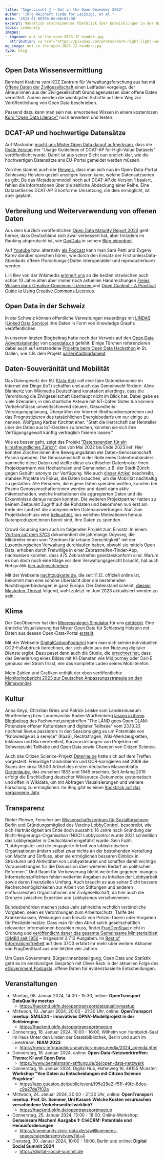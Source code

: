 ```yaml
---
title: "Abgeczischt 🚀 – Out in the Open Dezember 2023"
author: "Jörg Reichert (Code for Leipzig), et al."
date: '2023-01-08T08:00:00+02:00'
excerpt: Monatlich erscheinender Überblick über Entwicklungen in der Open Data und Civic Tech Szene
topic: community
images:
- imgname: out-in-the-open-2023-12-header.jpg
  attribution: <a href="https://pixabay.com/photos/dark-night-light-neon-sign-2595779/">Foto</a> von <a href="https://pixabay.com/users/stocksnap-894430/">StockSnap</a> auf <a href="https://pixabay.com/">Pixabay</a>
og_image: out-in-the-open-2023-12-header.jpg
type: blog
---
```


## Open Data Wissensvermittlung
Bernhard Krabina vom KDZ Zentrum für Verwaltungsforschung aus hat mit [Offene Daten der Zivilgesellschaft](https://www.bertelsmann-stiftung.de/fileadmin/files/user_upload/Krabina_BST_Open_Data_Leitfaden_231204.pdf) einen Leitfaden vorgelegt, der Akteur:innen aus der Zivilgesellschaft Grundlagenwissen über offene Daten vermittelt. Zudem werden die wichtigsten Schritte auf dem Weg zur Veröffentlichung von Open Data beschrieben.

Passend dazu kann man sein neu erworbenes Wissen in einem kostenlosen [Kurs "Open Data Literacy"](https://egov-campus.org/courses/opendataliteracy_ff_2022-1) noch erweitern und testen.

## DCAT-AP und hochwertige Datensätze
Auf Mastodon [macht uns Mister Open Data darauf aufmerksam](https://norden.social/@MisterOpenData/111617315653547618), dass die [finale Version](https://semiceu.github.io/DCAT-AP/releases/2.2.0-hvd/) der "Usage Guidelines of DCAT-AP for High-Value Datasets" veröffentlicht wurde. Damit ist aus seiner Sicht nun endlich klar, wie die hochwertigen Datensätze ans EU-Portal gemeldet werden müssen.

Von ihm stammt auch der [Hinweis](https://norden.social/@MisterOpenData/111606269039954483), dass man sich nun im Open-Data-Portal Schleswig-Holstein gezielt anzeigen lassen kann, welche Datensatzserien es gibt. Da das Metadatenmodell noch auf DCAT-AP.de Version 1 basiert, fehlen die Informationen über die zeitliche Abdeckung einer Reihe. Eine DatasetSeries DCAT-AP 3 konforme Umsetzung, die dies ermöglicht, ist aber geplant.

## Verbreitung und Weiterverwendung von offenen Daten
Aus dem kürzlich veröffentlichen [Open Data Maturity Report 2023](https://data.europa.eu/de/publications/open-data-maturity/2023) geht hervor, dass Deutschland sich zwar verbessert hat, aber trotzdem im Ranking abgerutscht ist, wie [GovData](https://www.govdata.de/) in seinem [Blog einordnet](https://www.govdata.de/web/guest/neues/-/blogs/open-data-maturity-report-2023-veroffentlicht).

Auf [Youtube](https://www.youtube.com/watch?v=CAAW1fRCuH8) bzw. alternativ [als Podcast](https://codeforthought.buzzsprout.com/1326658/14165274-en-open-data-without-friction-sara-petti-and-evgeny-karev) kann man Sara Petti und Evgeny Karev darüber sprechen hören, wie durch den Einsatz der FrictionlessData-Standards offene (Forschungs-)Daten interoperabler und reproduzierbarer werden.

Lilli Iliev von der Wikimedia [erinnert uns](https://eupolicy.social/@lilliiliev/111663682521172529) an die beiden inzwischen auch schon 10 Jahre alten aber immer noch aktuellen Handreichungen [Freies Wissen dank Creative-Commons-Lizenzen ](https://commons.m.wikimedia.org/wiki/File:Freies_Wissen_dank_Creative-Commons-Lizenzen_Folgen,_Risiken_und_Nebenwirkungen_der_Bedingung_nicht-kommerziell_%E2%80%93_NC.pdf#mw-jump-to-license) und
[Open Content - A Practical Guide to Using Creative Commons Licences](https://upload.wikimedia.org/wikipedia/commons/0/07/Open_Content_-_A_Practical_Guide_to_Using_Creative_Commons_Licences.pdf).

## Open Data in der Schweiz
In der Schweiz können öffentliche Verwaltungen neuerdings mit [LINDAS (Linked Data Service)](https://lindas.admin.ch) ihre Daten in Form von Knowledge Graphs veröffentlichen.

In unserem letzten Blogbeitrag hatte noch der Verweis auf den [Open Data Adventskalender](https://reciprocal.opendata.ch/event/1) von [opendata.ch](https://opendata.ch/de/) gefehlt. Einige Türchen referenzieren dabei auch auf entstandene [Projekte beim Open Data Hackathon](https://opendatahacksg.vercel.app) in St. Gallen, wie z.B. dem Projekt [parlerStadtparlament](https://reciprocal.opendata.ch/project/34).

## Daten-Souveränität und Mobilität
Das Datengesetz der EU ([Data Act](https://bmdv.bund.de/SharedDocs/DE/Anlage/DG/Digitales/eu-data-act-deutsche-fassung.pdf?__blob=publicationFile)) soll eine faire Datenökonomie im Internet der Dinge (IoT) schaffen und auch das Gemeinwohl fördern. Aline Blankertz von Wikimedia Deutschland konstatiert allerdings, dass die Verordnung die Zivilgesellschaft überhaupt nicht im Blick hat. Dabei gebe es viele Szenarien, in den staatliche Akteure mit IoT-Daten Gutes tun können: Verkehrsflüsse umweltschonend steuern, Gesundheits-Versorgungsplanung, Überprüfen der Internet-Breitbandversprechen und das Prognostizieren des tatsächlichen Energiebedarfs um nur einige zu nennen. Wolfgang Kerber fürchtet eher: "Statt die Herrschaft der Hersteller über die Daten aus IoT-Geräten zu brechen, könnten sie sich ihre Verfügungsgewalt künftig vertraglich fixieren lassen."

Wie es besser geht, zeigt das Projekt ["Datenspenden für ein klimafreundliches Zürich"](https://posmo.coop/code/dataforclimate), das von Mai 2022 bis Ende 2023 lief. Hier konnten Zürcher:innen ihre Bewegungsdaten der Daten-Genossenschaft Posma spenden. Die Genossenschaft in der Rolle eines Datentreuhänders sammelte diese Daten und stellte diese als ethischer Datenbroker ihren Projektpartnern wie Hochschulen und Gemeinden, z.B. der Stadt Zürich, gegen Gebühr anonym zur Verfügung. Wie auch [dieser Artikel](https://tsri.ch/a/DZPLLHfTnEiOmrPl/sicherer-veloverkehr-zuercher-innen-spenden-bewegungsdaten-datengenossenschaft-posmo-smart-city-stadtentwicklung) beschreibt, standen Projekte im Fokus, die Daten brauchen, um die Mobilität nachhaltig zu gestalten. Alle Personen, die eigene Daten spenden wollten, konnten bei Posmo Genossenschafter:innen werden und damit dann aktiv mitentscheiden, welche Institutionen die aggregierten Daten und die Erkenntnisse daraus nutzen konnten. Die weiteren Projektpartner hatten zu keinem Zeitpunkt Zugriff auf die Rohdaten und bekommen nun erst am Ende der Laufzeit die anonymisierten Datenauswertungen. Nun zum Projektabschluss wird [beleuchtet](https://posmo.coop/blog/motivationen-zum-datenspenden), aus welchen Motivationen heraus Datenproduzent:innen bereit sind, ihre Daten zu spenden.

Crowd-Sourcing kam auch im folgenden Projekt zum Einsatz: In einem [Vortrag auf dem 37C3](https://media.ccc.de/v/37c3-11983-von_zebrastreifen_offenen_daten_und_verschlossenen_verwaltungen) dokumentiert die jahrelange Odyssey, die Mitstreiter:innen vom "Zentrum für urbane Gerechtigkeit" mit der Luxemburgischen Verwaltung durchlaufen haben, obwohl sie mittels Open Data, erhoben durch Freiwillige in einer Zebrastreifen-Tinder-App, nachweisen konnten, dass 475 Zebrastreifen gesetzeskonform sind. Warum es nun doch noch eine Klage vor dem Verwaltungsgericht braucht, hat auch Netzpolitik [hier aufgeschrieben](https://netzpolitik.org/2023/mauernde-behoerden-das-drama-um-luxemburgs-illegale-zebrastreifen/).

Mit der Webseite [nachtzugkarte.de](https://nachtzugkarte.de), die seit 11.12. offiziell online ist, bekommt man eine schöne Übersicht über die bestehenden Nachtzugverbindungen in ganz Europa. Der Datenstand scheint, [diesem Mastodon-Thread](https://mastodon.social/@timpritlove/111557663313530235) folgend, wohl zuletzt im Juni 2023 aktualisiert worden zu sein.

## Klima
Der GeoObserver hat den [Meeresspiegel-Simulator](https://aws-terrain-flood.netlify.app/#5.79/53.387/9.859) für uns [entdeckt](https://geoobserver.wordpress.com/2023/12/07/awesome-meeresspiegel-simulator/). Eine ähnliche Visualisierung hat Mister Open Data für Schleswig Holstein mit Daten aus dessen Open-Data-Portal [erstellt](https://mastodon.social/@geoObserver/111537967869631034).

Mit der Webseite [DigitalCarbonFootprint](https://www.digitalcarbonfootprint.eu/) kann man sich seinen individuellen CO2-Fußabdruck berechnen, der sich allein aus der Nutzung digitaler Dienste ergibt. Dazu passt dann auch die Studie, die [errechnet hat](https://gizmodo.com/ai-images-as-much-energy-as-charging-phone-hugging-face-1851065091), dass das Generierung eines Bildes mit KI-Diensten wie Midjourney oder Dall-E genauso viel Strom frisst, wie das komplette Laden seines Mobiltelefon.

Mehr Zahlen und Grafiken enthält der eben veröffentlichte [Monitoringbericht 2023 zur Deutschen Anpassungsstrategie an den Klimawandel](https://www.umweltbundesamt.de/publikationen/monitoringbericht-2023).

## Kultur
Anna Gnyp, Christian Gries und Patrick Leiske vom Landesmuseum Württemberg bzw. Landesarchiv Baden-Württemberg [lassen in ihrem Blogbeitrag](https://www.glam-goes-opendata-bw.de/knowledge-as-a-service-nachlese-zum-fachvernetzungstreffen-the-laend-goes-open-glam-potenziale-offener-kulturdaten-und-digitaler-teilhabe-am-23-10-23/) das Fachvernetzungstreffen "The LÄND goes Open GLAM: Potenziale offener Kulturdaten und digitaler Teilhabe" vom 23.10.23 nochmal Revue passieren: in den Sessions ging es um Potentiale von "Knowledge as a service" (KaaS), Rechtsfragen, Wiki-Werkzeugketten, Inklusion und Barrierefreiheit, Kurzvorstellungen von Projekten mit Schwerpunkt Teilhabe und Open Data sowie Chancen von Citizen Science.

Auch das Citizen Science-Projekt [Datenlaube](https://de.wikiversity.org/wiki/DieDatenlaube) hatte sich auf dem Treffen vorgestellt. Freiwillige transkribieren und OCR-korrigieren seit 2008 die Scans der circa 18.500 Artikel des ersten deutschen Massenblatts [Gartenlaube](https://de.wikipedia.org/wiki/Die_Gartenlaube), das zwischen 1853 und 1945 erschien. Seit Anfang 2019 erfolgt die Erschließung deutscher Wikisource-Dokumente systematisch und offen in Wikidata, um mit Abfragen Visualisierungen und weitere Forschung zu ermöglichen. Im Blog gibt es einen [Rückblick auf das vergangene Jahr](https://diedatenlaube.github.io/jahr_2023.html).

## Transparenz
Dieter Plehwe, Forscher am [Wissenschaftszentrum für Sozialforschung Berlin](https://wzb.eu) und Gründungsmitglied des Vereins [LobbyControl](https://www.lobbycontrol.de/), beschreibt, wie sich Hartnäckigkeit am Ende doch auszahlt: 16 Jahre nach Gründung der Nicht-Regierungs-Organisation (NGO) Lobbycontrol wurde 2021 schließlich das Lobbyregister in Deutschland eingeführt wurde. Sein Fazit: "Lobbyregister und die engagierte Arbeit von lobbykritischen Organisationen ändern selbst zwar nichts an der bestehenden Verteilung von Macht und Einfluss, aber sie ermöglichen besseren Einblick in Strukturen und Aktivitäten von Lobbyakteuren und schaffen damit wichtige Voraussetzungen für die Diskussion über weiteren Bedarf an politischen Reformen." Und Raum für Verbesserung bleibt weiterhin gegeben: mangels Informationspflichten fehlen weiterhin Angaben zu Inhalten der Lobbyarbeit sowie deren finanziellen Umfang. Auch braucht es aus seiner Sicht bessere Recherchemöglichkeiten zur Arbeit von Stiftungen und anderen einflussreichen Organisationen der Zivilgesellschaft, da hier auch die Grenzen zwischen Expertise und Lobbyismus verschwimmen.

Bundesbehörden machen jedes Jahr zahlreiche rechtlich verbindliche Vorgaben, seien es Verordnungen zum Arbeitsschutz, Tarife der Krankenkassen, Weisungen zum Einsatz von Polizei-Tasern oder Vorgaben für Pestizideinsätze. Dass man für den Abruf solch gesellschaftlich relevanter Informationen bezahlen muss, findet [FragDenStaat](https://fragdenstaat.de) nicht in Ordnung und [veröffentlicht daher das gesamte Gemeinsame Ministerialblatt (GMBl) seit 1950](https://fragdenstaat.de/dokumente/gemeinsames-ministerialblatt/) – insgesamt 2.713 Ausgaben. Im [Best of Informationsfreiheit](https://media.ccc.de/v/37c3-11689-heimlich-manover) auf dem 37C3 erfahrt ihr mehr über weitere Aktionen von FragDenStaat aus den letzten vier Jahren.

Um Open Government, Bürger:innenbeteiligung, Open Data und Statistik geht es im einstündigen Gespräch mit Oliver Rack in der aktuellen Folge des [eGovernment Podcasts](https://egovernment-podcast.com/egov160-ogp-local/): offene Daten für evidenzbasierte Entscheidungen.

## Veranstaltungen
* Montag, 08. Januar 2024, 14:00 - 15:30, online: **OpenTransport DataQuality meetup**
  * https://hackmd.okfn.de/opentransportdataqualitymeetup
* Mittwoch, 10. Januar 2024, 20:00 - 21:30 Uhr, online: **OpenTransport meetup: SMILE24 - innovatives ÖPNV-Modellprojekt in der Schleiregion**
  * https://hackmd.okfn.de/opentransportmeetup
* Donnerstag, 18. Januar 2024, 10:00 - 16:00, Wilhelm von Humboldt-Saal im Haus Unter den Linden der Staatsbibliothek, Berlin und auch im Livestream: **NIAM 2023**
  * https://news-infographics-analytics-maps.media/2024_agenda.html
* Donnerstag, 18. Januar 2024, online: **Open-Data-Netzwerktreffen: Thema: KI und Open Data**
  * https://www.bertelsmann-stiftung.de/de/open-data-netzwerk
* Donnerstag, 18. Januar 2024, Digital Hub, Hafenweg 16, 48155 Münster: **Workshop "Von Daten zu Entscheidungen mit Citizen Science Projekten"**
  * https://app.guestoo.de/public/event/f95e28e2-f51f-49fc-8dee-c9e27de7f02a
* Mittwoch, 24. Januar 2024, 20:00 - 21:30 Uhr, online: **OpenTransport meetup: Prof. Dr. Sommer, Uni Kassel: Welche Kosten verursachen verschiedene Verkehrsmittel wirklich?**
  * https://hackmd.okfn.de/opentransportmeetup
* Donnerstag, 25. Januar 2024, 15:00 - 18:00, Online-Workshop: **Gemeinsam Machen! Ausgabe 1: CiviCRM: Potentiale und Herausforderungen**
  * https://community.civic-data.de/s/willkommens-space/calendar/entry/view?id=4
* Dienstag, 30. Januar 2024, 10:00 - 18:00, Berlin und online: **Digital Social Summit 2024**
  * https://digital-social-summit.de